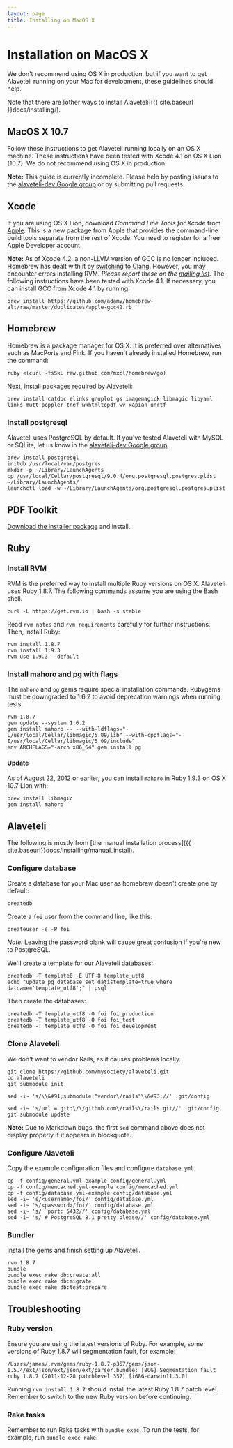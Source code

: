 ```yaml
---
layout: page
title: Installing on MacOS X
---
```


# Installation on MacOS X

<p class="lead">
  We don't recommend using OS X in production, but if you want to get
  Alaveteli running on your Mac for development, these guidelines should
  help.
</p>

Note that there are [other ways to install Alaveteli]({{ site.baseurl }}docs/installing/).

## MacOS X 10.7

Follow these instructions to get Alaveteli running locally on an OS X machine. These instructions have been tested with Xcode 4.1 on OS X Lion (10.7). We do not recommend using OS X in production.

**Note:** This guide is currently incomplete. Please help by posting issues to the [alaveteli-dev Google group](https://groups.google.com/group/alaveteli-dev) or by submitting pull requests.

## Xcode

If you are using OS X Lion, download *Command Line Tools for Xcode* from [Apple](https://developer.apple.com/downloads/index.action). This is a new package from Apple that provides the command-line build tools separate from the rest of Xcode. You need to register for a free Apple Developer account.

**Note:** As of Xcode 4.2, a non-LLVM version of GCC is no longer included. Homebrew has dealt with it by [switching to Clang](https://github.com/mxcl/homebrew/issues/6852). However, you may encounter errors installing RVM. *Please report these on the [mailing list](https://groups.google.com/group/alaveteli-dev).* The following instructions have been tested with Xcode 4.1. If necessary, you can install GCC from Xcode 4.1 by running:

    brew install https://github.com/adamv/homebrew-alt/raw/master/duplicates/apple-gcc42.rb

## Homebrew

Homebrew is a package manager for OS X. It is preferred over alternatives such as MacPorts and Fink. If you haven't already installed Homebrew, run the command:

    ruby <(curl -fsSkL raw.github.com/mxcl/homebrew/go)

Next, install packages required by Alaveteli:

    brew install catdoc elinks gnuplot gs imagemagick libmagic libyaml links mutt poppler tnef wkhtmltopdf wv xapian unrtf


### Install postgresql

Alaveteli uses PostgreSQL by default. If you've tested Alaveteli with MySQL or SQLite, let us know in the [alaveteli-dev Google group](https://groups.google.com/group/alaveteli-dev).

    brew install postgresql
    initdb /usr/local/var/postgres
    mkdir -p ~/Library/LaunchAgents
    cp /usr/local/Cellar/postgresql/9.0.4/org.postgresql.postgres.plist ~/Library/LaunchAgents/
    launchctl load -w ~/Library/LaunchAgents/org.postgresql.postgres.plist

## PDF Toolkit

[Download the installer package](https://github.com/downloads/robinhouston/pdftk/pdftk.pkg) and install.

## Ruby

### Install RVM

RVM is the preferred way to install multiple Ruby versions on OS X. Alaveteli uses Ruby 1.8.7. The following commands assume you are using the Bash shell.

    curl -L https://get.rvm.io | bash -s stable

Read `rvm notes` and `rvm requirements` carefully for further instructions. Then, install Ruby:

    rvm install 1.8.7
    rvm install 1.9.3
    rvm use 1.9.3 --default

### Install mahoro and pg with flags

The `mahoro` and `pg` gems require special installation commands. Rubygems must be downgraded to 1.6.2 to avoid deprecation warnings when running tests.

    rvm 1.8.7
    gem update --system 1.6.2
    gem install mahoro -- --with-ldflags="-L/usr/local/Cellar/libmagic/5.09/lib" --with-cppflags="-I/usr/local/Cellar/libmagic/5.09/include"
    env ARCHFLAGS="-arch x86_64" gem install pg

#### Update

As of August 22, 2012 or earlier, you can install `mahoro` in Ruby 1.9.3 on OS X 10.7 Lion with:

    brew install libmagic
    gem install mahoro

## Alaveteli

The following is mostly from [the manual installation process]({{ site.baseurl}}docs/installing/manual_install).

### Configure database

Create a database for your Mac user as homebrew doesn't create one by default:

    createdb

Create a `foi` user from the command line, like this:

    createuser -s -P foi

_Note:_ Leaving the password blank will cause great confusion if you're new to
PostgreSQL.

We'll create a template for our Alaveteli databases:

    createdb -T template0 -E UTF-8 template_utf8
    echo "update pg_database set datistemplate=true where datname='template_utf8';" | psql

Then create the databases:

    createdb -T template_utf8 -O foi foi_production
    createdb -T template_utf8 -O foi foi_test
    createdb -T template_utf8 -O foi foi_development

### Clone Alaveteli

We don't want to vendor Rails, as it causes problems locally.

    git clone https://github.com/mysociety/alaveteli.git
    cd alaveteli
    git submodule init

    sed -i~ 's/\\&#91;submodule "vendor\/rails"\\&#93;//' .git/config

    sed -i~ 's/url = git:\/\/github.com\/rails\/rails.git//' .git/config
    git submodule update

**Note:** Due to Markdown bugs, the first `sed` command above does not display properly if it appears in blockquote.

### Configure Alaveteli

Copy the example configuration files and configure `database.yml`.

    cp -f config/general.yml-example config/general.yml
    cp -f config/memcached.yml-example config/memcached.yml
    cp -f config/database.yml-example config/database.yml
    sed -i~ 's/<username>/foi/' config/database.yml
    sed -i~ 's/<password>/foi/' config/database.yml
    sed -i~ 's/  port: 5432//' config/database.yml
    sed -i~ 's/ # PostgreSQL 8.1 pretty please//' config/database.yml

### Bundler

Install the gems and finish setting up Alaveteli.

    rvm 1.8.7
    bundle
    bundle exec rake db:create:all
    bundle exec rake db:migrate
    bundle exec rake db:test:prepare

## Troubleshooting

### Ruby version

Ensure you are using the latest versions of Ruby. For example, some versions of Ruby 1.8.7 will segmentation fault, for example:

```
/Users/james/.rvm/gems/ruby-1.8.7-p357/gems/json-1.5.4/ext/json/ext/json/ext/parser.bundle: [BUG] Segmentation fault
ruby 1.8.7 (2011-12-28 patchlevel 357) [i686-darwin11.3.0]
```

Running `rvm install 1.8.7` should install the latest Ruby 1.8.7 patch level. Remember to switch to the new Ruby version before continuing.

### Rake tasks

Remember to run Rake tasks with `bundle exec`. To run the tests, for example, run `bundle exec rake`.
